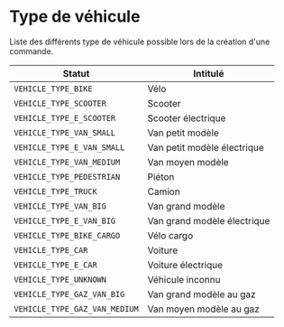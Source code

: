 # Type de véhicule

Liste des différents type de véhicule possible lors de la création d'une commande.

Statut | Intitulé
---------|----------
 `VEHICLE_TYPE_BIKE`|Vélo
 `VEHICLE_TYPE_SCOOTER`|Scooter
 `VEHICLE_TYPE_E_SCOOTER`|Scooter électrique
 `VEHICLE_TYPE_VAN_SMALL`|Van petit modèle
 `VEHICLE_TYPE_E_VAN_SMALL`|Van petit modèle électrique
 `VEHICLE_TYPE_VAN_MEDIUM`|Van moyen modèle
 `VEHICLE_TYPE_PEDESTRIAN`|Piéton
 `VEHICLE_TYPE_TRUCK`|Camion
 `VEHICLE_TYPE_VAN_BIG`|Van grand modèle
 `VEHICLE_TYPE_E_VAN_BIG`|Van grand modèle électrique
 `VEHICLE_TYPE_BIKE_CARGO`|Vélo cargo
 `VEHICLE_TYPE_CAR`|Voiture
 `VEHICLE_TYPE_E_CAR`|Voiture électrique
 `VEHICLE_TYPE_UNKNOWN`|Véhicule inconnu
 `VEHICLE_TYPE_GAZ_VAN_BIG`|Van grand modèle au gaz
 `VEHICLE_TYPE_GAZ_VAN_MEDIUM`|Van moyen modèle au gaz